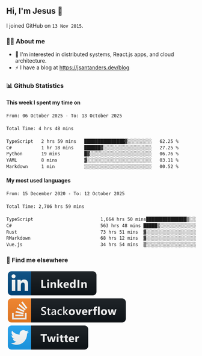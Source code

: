 ## Hi, I'm Jesus 👋

I joined GitHub on `13 Nov 2015`.

<!-- Talking about you -->

### 👨‍💻 About me

- 👦 I'm interested in distributed systems, React.js apps, and cloud architecture.
- ⚡️ I have a blog at <https://jsantanders.dev/blog>

### 📊 Github Statistics

#### This week I spent my time on

<!--START_SECTION:weekly-->

```txt
From: 06 October 2025 - To: 13 October 2025

Total Time: 4 hrs 48 mins

TypeScript   2 hrs 59 mins   ███████████████▓░░░░░░░░░   62.25 %
C#           1 hr 18 mins    ██████▓░░░░░░░░░░░░░░░░░░   27.25 %
Python       19 mins         █▓░░░░░░░░░░░░░░░░░░░░░░░   06.76 %
YAML         8 mins          ▓░░░░░░░░░░░░░░░░░░░░░░░░   03.11 %
Markdown     1 min           ░░░░░░░░░░░░░░░░░░░░░░░░░   00.52 %
```

<!--END_SECTION:weekly-->

#### My most used languages

<!--START_SECTION:alltime-->

```txt
From: 15 December 2020 - To: 12 October 2025

Total Time: 2,706 hrs 59 mins

TypeScript                         1,664 hrs 50 mins███████████████▒░░░░░░░░░   61.50 %
C#                                 563 hrs 48 mins █████▒░░░░░░░░░░░░░░░░░░░   20.83 %
Rust                               73 hrs 51 mins  ▓░░░░░░░░░░░░░░░░░░░░░░░░   02.73 %
RMarkdown                          68 hrs 12 mins  ▓░░░░░░░░░░░░░░░░░░░░░░░░   02.52 %
Vue.js                             34 hrs 54 mins  ▒░░░░░░░░░░░░░░░░░░░░░░░░   01.29 %
```

<!--END_SECTION:alltime-->

### 📢 Find me elsewhere

<p>
  <a target="_blank" href="https://linkedin.com/in/jsantanders">
    <img src="https://github.com/jsantanders/jsantanders/blob/master/img/linkedin.svg" alt="LinkedIn" style="vertical-align:top; margin:4px">
  </a>
  
  <a target="_blank" href="https://stackoverflow.com/users/7318331/jesus-santander">
    <img src="https://github.com/jsantanders/jsantanders/blob/master/img/stackoverflow.svg" alt="StackOverflow" style="vertical-align:top; margin:4px">
  </a>
  
  <a target="_blank" href="http://twitter.com/jsantanders">
    <img src="https://github.com/jsantanders/jsantanders/blob/master/img/twitter.svg" alt="Twitter" style="vertical-align:top; margin:4px">
  </a>
</p>
